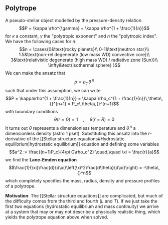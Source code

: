 ## Polytrope
A pseudo-stellar object modelled by the pressure-density relation $$P = \kappa \rho^{\gamma} = \kappa \rho^{1 + \frac{1}{n}}$$for $\kappa$ a constant, $\gamma$ the "polytropic exponent" and $n$ the "polytropic index". We have the following cases for $n$: $$n = \cases{0&\text{rocky planets}\\
0-1&\text{neutron star}\\
1.5&\text{non-rel degenerate (low mass WD) convective core}\\
3&\text{relativistic degenerate (high mass WD) / radiative zone (Sun)}\\
\infty&\text{isothermal sphere}
}$$We can make the ansatz that $$\rho = \rho_c\,\theta\,{}^n$$such that under this assumption, we can write $$P = \kappa\rho^{1 + \frac{1}{n}} = \kappa \rho_c^{1 + \frac{1}{n}}\,\theta\,{}^{n+1} = P_c\,\theta\,{}^{n+1}$$ with boundary conditions $$\theta(r=0) = 1\quad,\quad\theta(r=R) = 0$$It turns out $\theta$ represents a dimensionless temperature and $\theta\,{}^n$ a dimensionless density (astro 1 pset). Substituting this ansatz into the $r$-derivative of the [[Stellar structure equations#Hydrostatic equilibrium|hydrostatic equilibrium]] equation and defining some variables $$a^2 := \frac{(n+1)P_c}{4\pi G\rho_c^2} \quad,\quad \xi = \frac{r}{a}$$we find the **Lane-Emden equation** $$\frac{1}{\xi}\frac{d}{d\xi}\left(\xi^2\frac{d\theta}{d\xi}\right) = -\theta\,{}^n$$which completely specifies the mass, radius, density and pressure profiles of a polytrope. 

**Motivation**:
The [[Stellar structure equations]] are complicated, but much of the difficulty comes from the third and fourth ($L$ and $T$). If we just take the first two equations (hydrostatic equilibrium and mass continuity) we arrive at a system that may or may not describe a physically realistic thing, which yields the polytrope equation above when solved.